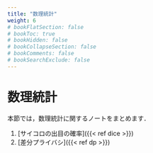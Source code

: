 ```yaml
---
title: "数理統計"
weight: 6
# bookFlatSection: false
# bookToc: true
# bookHidden: false
# bookCollapseSection: false
# bookComments: false
# bookSearchExclude: false
---
```


# 数理統計

本節では，数理統計に関するノートをまとめます．

1. [サイコロの出目の確率]({{< ref dice >}})
1. [差分プライバシ]({{< ref dp >}})

